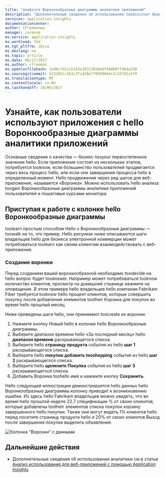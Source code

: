 ```yaml
---
title: "aaaAzure Воронкообразные диаграммы аналитики приложений"
description: "Дополнительные сведения об использовании toodiscover Воронкообразные диаграммы как клиенты взаимодействуют с приложением."
services: application-insights
documentationcenter: 
author: CFreemanwa
manager: carmonm
ms.service: application-insights
ms.workload: tbd
ms.tgt_pltfrm: ibiza
ms.devlang: na
ms.topic: article
ms.date: 06/17/2017
ms.author: cfreeman
ms.openlocfilehash: 3a90cfd11cb193e303136504df44008ffd04a290
ms.sourcegitcommit: 523283cc1b3c37c428e77850964dc1c33742c5f0
ms.translationtype: MT
ms.contentlocale: ru-RU
ms.lasthandoff: 10/06/2017
---
```

# <a name="discover-how-customers-are-using-your-application-with-hello-application-insights-funnels"></a>Узнайте, как пользователи используют приложения с hello Воронкообразные диаграммы аналитики приложений

Основные сведения о качества — бизнес-tooyour первостепенное значение hello. Если приложение состоит из нескольких этапов, потребуется tooknow, если большинство пользователей продвигается через весь процесс hello, или если они завершение процесса hello в определенный момент. Hello продвижения через ряд шагов для веб-приложения, называется «Воронка». Можно использовать hello анализа toogain Воронкообразные диаграммы аналитики приложений пользователей и пошаговые курсами монитора. 

## <a name="get-started-with-hello-funnels-blade"></a>Приступая к работе с колонке hello Воронкообразные диаграммы
toolearn простым способом Hello о Воронкообразные диаграммы — toowalk на то, что пример. Hello рисунках ниже описываются шаги владельцев hello для бизнеса электронной коммерции может потребоваться toolearn как своим клиентам взаимодействовать с веб-приложения.  

### <a name="create-your-funnel"></a>Создание воронки
Перед созданием вашей воронкообразной необходимо toodecide на hello вопрос будет tooanswer. Например может потребоваться tooknow количество клиентов, просмотр на домашней странице нажмите на оповещение. В этом примере hello владельцев hello компании Fabrikam Fiber требуется tooknow hello процент клиентов, которые совершить покупку после добавления элементов tootheir Корзина для покупок во время hello прошлый месяц.

Ниже приведены шаги hello, они принимают toocreate их воронки.

1. Нажмите кнопку Новый hello в колонке hello Воронкообразные диаграммы.
1. Выберите диапазон времени hello «За последний месяц» hello **диапазон времени** раскрывающегося списка. 
1. Выберите hello **страницу продукта** события из hello **шаг 1** раскрывающегося списка. 
1. Выберите hello **покупок добавить tooshopping** события из hello **шаг 2** раскрывающегося списка.
1. Выберите hello **щелкните Покупка** события из hello **шаг 3** раскрывающегося списка.
1. Добавить Воронка toohello имя и нажмите кнопку **Сохранить**.

Hello следующей иллюстрации демонстрируется hello данных hello Воронкообразные диаграммы колонку приводит к возникновению ошибки. Из здесь hello Fabrikam владельцев можно увидеть, что во время hello прошлой неделе 22.7 спецификации % от своих клиентов, которые добавлены tootheir элементов списка покупок корзину завершенного hello покупки. Также они могут видеть 1% клиентов hello перед посетите страницу продукта hello и 20% от своих клиентов Выход после завершения покупки выделить объявления.


![Колонка "Воронки" с данными](./media/app-insights-understand-usage-patterns/funnel1.png)

## <a name="next-steps"></a>Дальнейшие действия
- Дополнительные сведения об использовании аналитики см.в статье [Анализ использования для веб-приложений с помощью Application Insights](app-insights-usage-overview.md). 

